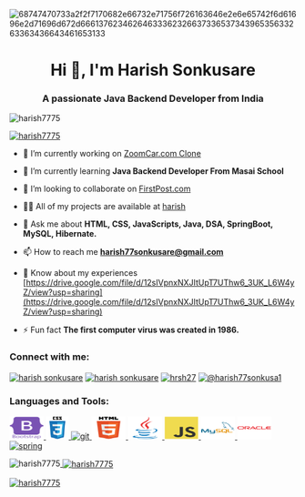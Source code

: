 ![68747470733a2f2f7170682e66732e71756f726163646e2e6e65742f6d61696e2d71696d672d6661376234626463336232663733653734396535633263363436643461653133](https://user-images.githubusercontent.com/103637134/196281825-c9f7ec85-c0bb-44a1-808d-06b011536237.gif)
<h1 align="center">Hi 👋, I'm Harish Sonkusare</h1>
<h3 align="center">A passionate Java Backend Developer from India</h3>

<p align="left"> <img src="https://komarev.com/ghpvc/?username=harish7775&label=Profile%20views&color=0e75b6&style=flat" alt="harish7775" /> </p>

<p align="left"> <a href="https://github.com/ryo-ma/github-profile-trophy"><img src="https://github-profile-trophy.vercel.app/?username=harish7775" alt="harish7775" /></a> </p>

- 🔭 I’m currently working on [ZoomCar.com Clone](https://github.com/shubham-matoliya/-lean-school-408)

- 🌱 I’m currently learning **Java Backend Developer From Masai School**

- 👯 I’m looking to collaborate on [FirstPost.com](https://github.com/priyanshu1120/fast-bucket-2531-firstpost-)

- 👨‍💻 All of my projects are available at [harish](harish)

- 💬 Ask me about **HTML, CSS, JavaScripts, Java, DSA, SpringBoot, MySQL, Hibernate.**

- 📫 How to reach me **harish77sonkusare@gmail.com**

- 📄 Know about my experiences [https://drive.google.com/file/d/12sIVpnxNXJItUpT7UThw6_3UK_L6W4yZ/view?usp=sharing](https://drive.google.com/file/d/12sIVpnxNXJItUpT7UThw6_3UK_L6W4yZ/view?usp=sharing)

- ⚡ Fun fact **The first computer virus was created in 1986.**

<h3 align="left">Connect with me:</h3>
<p align="left">
<a href="https://linkedin.com/in/harish sonkusare" target="_blank"><img align="center" src="https://raw.githubusercontent.com/rahuldkjain/github-profile-readme-generator/master/src/images/icons/Social/linked-in-alt.svg" alt="harish sonkusare" height="30" width="60" /></a>
<a href="https://fb.com/harish sonkusare" target="_blank"><img align="center" src="https://raw.githubusercontent.com/rahuldkjain/github-profile-readme-generator/master/src/images/icons/Social/facebook.svg" alt="harish sonkusare" height="30" width="60" /></a>
<a href="https://instagram.com/hrsh27" target="_blank"><img align="center" src="https://raw.githubusercontent.com/rahuldkjain/github-profile-readme-generator/master/src/images/icons/Social/instagram.svg" alt="hrsh27" height="30" width="60" /></a>
<a href="https://www.hackerrank.com/@harish77sonkusa1" target="_blank"><img align="center" src="https://raw.githubusercontent.com/rahuldkjain/github-profile-readme-generator/master/src/images/icons/Social/hackerrank.svg" alt="@harish77sonkusa1" height="30" width="60" /></a>
</p>

<h3 align="left">Languages and Tools:</h3>
<p align="left"> <a href="https://getbootstrap.com" target="_blank" rel="noreferrer"> <img src="https://raw.githubusercontent.com/devicons/devicon/master/icons/bootstrap/bootstrap-plain-wordmark.svg" alt="bootstrap" width="60" height="40"/> </a> <a href="https://www.w3schools.com/css/" target="_blank" rel="noreferrer"> <img src="https://raw.githubusercontent.com/devicons/devicon/master/icons/css3/css3-original-wordmark.svg" alt="css3" width="40" height="40"/> </a> <a href="https://git-scm.com/" target="_blank" rel="noreferrer"> <img src="https://www.vectorlogo.zone/logos/git-scm/git-scm-icon.svg" alt="git" width="60" height="40"/> </a> <a href="https://www.w3.org/html/" target="_blank" rel="noreferrer"> <img src="https://raw.githubusercontent.com/devicons/devicon/master/icons/html5/html5-original-wordmark.svg" alt="html5" width="60" height="40"/> </a> <a href="https://www.java.com" target="_blank" rel="noreferrer"> <img src="https://raw.githubusercontent.com/devicons/devicon/master/icons/java/java-original.svg" alt="java" width="60" height="40"/> </a> <a href="https://developer.mozilla.org/en-US/docs/Web/JavaScript" target="_blank" rel="noreferrer"> <img src="https://raw.githubusercontent.com/devicons/devicon/master/icons/javascript/javascript-original.svg" alt="javascript" width="60" height="40"/> </a> <a href="https://www.mysql.com/" target="_blank" rel="noreferrer"> <img src="https://raw.githubusercontent.com/devicons/devicon/master/icons/mysql/mysql-original-wordmark.svg" alt="mysql" width="60" height="40"/> </a> <a href="https://www.oracle.com/" target="_blank" rel="noreferrer"> <img src="https://raw.githubusercontent.com/devicons/devicon/master/icons/oracle/oracle-original.svg" alt="oracle" width="60" height="40"/> </a> <a href="https://spring.io/" target="_blank" rel="noreferrer"> <img src="https://www.vectorlogo.zone/logos/springio/springio-icon.svg" alt="spring" width="6![68747470733a2f2f7170682e66732e71756f726163646e2e6e65742f6d61696e2d71696d672d6661376234626463336232663733653734396535633263363436643461653133](https://user-images.githubusercontent.com/103637134/196281666-6846bf84-0db0-4678-ae7d-ec071bca3e06.gif)

0" height="40"/> </a> </p>

<p><img align="left" src="https://github-readme-stats.vercel.app/api/top-langs?username=harish7775&show_icons=true&locale=en&layout=compact" alt="harish7775" /></p>

<p>&nbsp;<img align="center" src="https://github-readme-stats.vercel.app/api?username=harish7775&show_icons=true&locale=en" alt="harish7775" /></p>

<p><img align="center" src="https://github-readme-streak-stats.herokuapp.com/?user=harish7775&" alt="harish7775" /></p>

